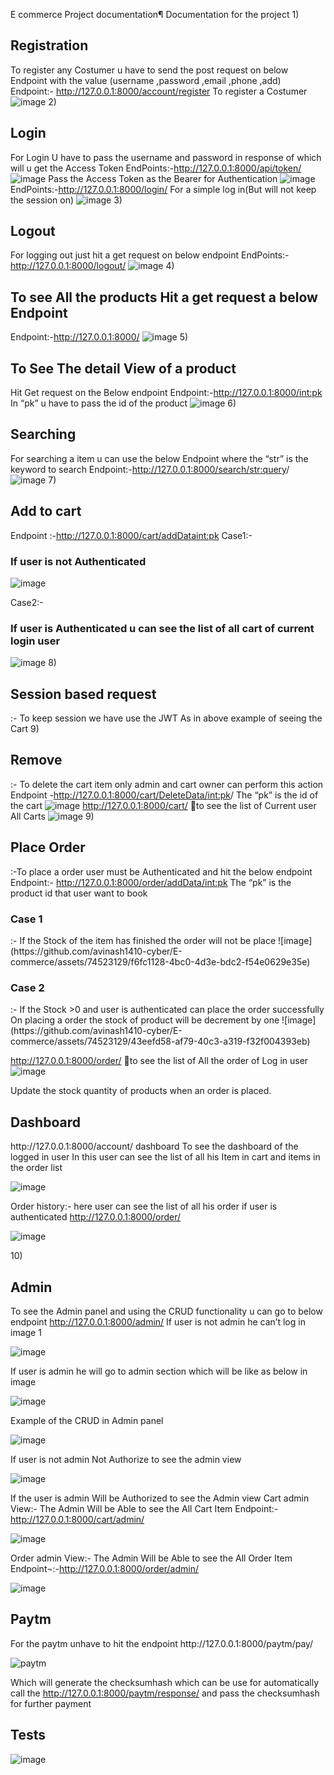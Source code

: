 E commerce Project documentation¶
Documentation for the project
1)<h2>Registration</h2>
To register any Costumer u have to send the post request on below Endpoint with the value  (username ,password ,email ,phone ,add)
Endpoint:- http://127.0.0.1:8000/account/register
To register a Costumer
![image](https://github.com/avinash1410-cyber/E-commerce/assets/74523129/08878506-b782-4c45-858c-e0395e6410bc)
2)<h2>Login</h2>
For Login U have to pass the username and password in response of which will u get the Access Token
EndPoints:-http://127.0.0.1:8000/api/token/
![image](https://github.com/avinash1410-cyber/E-commerce/assets/74523129/756d4f4f-76db-4228-9a46-14f8f1fe8ff5)
Pass the Access Token as the Bearer for Authentication
![image](https://github.com/avinash1410-cyber/E-commerce/assets/74523129/42c4b112-25e4-49f1-909a-c0097f1d95f5)
EndPoints:-http://127.0.0.1:8000/login/
For a simple log in(But will not keep the session on)
![image](https://github.com/avinash1410-cyber/E-commerce/assets/74523129/4f73661c-1239-437c-98f3-1c3f1bf66200)
3)<h2>Logout</h2>
For logging out just hit a get request on below endpoint 
EndPoints:-http://127.0.0.1:8000/logout/ 
![image](https://github.com/avinash1410-cyber/E-commerce/assets/74523129/2617d9f5-f2ba-414c-b1cf-52e2156247d1)
4)<h2>To see All the products Hit a get request a below Endpoint</h2>
Endpoint:-http://127.0.0.1:8000/
![image](https://github.com/avinash1410-cyber/E-commerce/assets/74523129/5cca7823-0fa4-482a-a4ff-fd789aa437c1)
5)<h2>To See The detail View of a product</h2>
Hit Get request on the Below endpoint
Endpoint:-http://127.0.0.1:8000/<int:pk>
In “pk” u have to pass the id of the product
![image](https://github.com/avinash1410-cyber/E-commerce/assets/74523129/f63148b9-d30a-4255-8954-328b2a234845)
6)<h2>Searching</h2>
For searching  a item u can use the below Endpoint where the “str” is the keyword to search
Endpoint:-http://127.0.0.1:8000/search/<str:query>/
![image](https://github.com/avinash1410-cyber/E-commerce/assets/74523129/c2a9a445-e861-4cf3-bd8c-21742ee08cec)
7)<h2>Add to cart</h2>
Endpoint :-http://127.0.0.1:8000/cart/addData<int:pk>
Case1:-<h3>If user is not Authenticated</h3>
![image](https://github.com/avinash1410-cyber/E-commerce/assets/74523129/c9b92b34-6e5e-460a-9e28-e99a02ec8d9f)

Case2:-<h3>If user is Authenticated u can see the list of all cart of current login user</h3>
![image](https://github.com/avinash1410-cyber/E-commerce/assets/74523129/0f3c7a91-6e37-4bcf-b4c8-7b47f44d3930)
8)<h2>Session based request</h2>:- To keep session we have use the JWT As in above example of seeing the Cart
9)<h2>Remove</h2>:- To delete the cart item only admin and cart owner can perform this action
Endpoint -http://127.0.0.1:8000/cart/DeleteData/<int:pk>/
The “pk” is the id of the cart
![image](https://github.com/avinash1410-cyber/E-commerce/assets/74523129/10a91b7c-db4a-4a08-85bf-573ac55a9d95)
http://127.0.0.1:8000/cart/ to see the list of Current user All Carts
![image](https://github.com/avinash1410-cyber/E-commerce/assets/74523129/40e662f2-e2e9-440f-bbda-56a0c58a66f9)
9)<h2>Place Order</h2>:-To place a order user must be Authenticated and hit the below endpoint 
Endpoint:- http://127.0.0.1:8000/order/addData/<int:pk>
The “pk” is the product id that user want to book
<h3>Case 1</h3>:- If the Stock of the item has finished the order will not be place
![image](https://github.com/avinash1410-cyber/E-commerce/assets/74523129/f6fc1128-4bc0-4d3e-bdc2-f54e0629e35e)
<h3>Case 2</h3>:- If the Stock >0 and user is authenticated can place the order successfully
On placing a order the stock of product will be decrement by one
![image](https://github.com/avinash1410-cyber/E-commerce/assets/74523129/43eefd58-af79-40c3-a319-f32f004393eb)

http://127.0.0.1:8000/order/ to see the list of All the order of Log in user
![image](https://github.com/avinash1410-cyber/E-commerce/assets/74523129/cfd5f862-8194-4b9a-90ad-34b80c050789)

Update the stock quantity of products when an order is placed.
<h2>Dashboard</h2>
http://127.0.0.1:8000/account/ dashboard
To see the dashboard of the logged in user In this user can see the list of all his Item in cart and items in the order list

![image](https://github.com/avinash1410-cyber/E-commerce/assets/74523129/8b06dfa7-a336-4064-9456-59d1f1f949fc)

Order history:- here user can see the list of all his order if user is authenticated
http://127.0.0.1:8000/order/

![image](https://github.com/avinash1410-cyber/E-commerce/assets/74523129/d2c18046-8312-447d-932c-ee6e17fdce18)

10)<h2>Admin</h2>
To see the Admin panel and using the CRUD functionality u can go to below endpoint
http://127.0.0.1:8000/admin/
If user is not admin he can’t log in image 1

![image](https://github.com/avinash1410-cyber/E-commerce/assets/74523129/e466624b-d57a-4ef0-80c2-209af2087008)

If user is admin he will go to admin section which will be like as below in image 

![image](https://github.com/avinash1410-cyber/E-commerce/assets/74523129/c1714276-8ddc-426c-b651-7723915b6588)

Example of the CRUD in Admin panel

![image](https://github.com/avinash1410-cyber/E-commerce/assets/74523129/69358f82-83d4-420b-92a4-be3542fb7d4a)

If user is not admin Not Authorize to see the admin view

![image](https://github.com/avinash1410-cyber/E-commerce/assets/74523129/ef04febf-649a-4981-ae05-92ecc2af08da)

If the user is admin
Will be Authorized to see the Admin view
Cart admin View:- The Admin Will be Able to see the All Cart Item
Endpoint:- http://127.0.0.1:8000/cart/admin/

![image](https://github.com/avinash1410-cyber/E-commerce/assets/74523129/8b4334b0-eb65-4912-ab28-8727e5b2cc52)

Order admin View:- The Admin Will be Able to see the All Order Item
Endpoint¬:-http://127.0.0.1:8000/order/admin/ 

![image](https://github.com/avinash1410-cyber/E-commerce/assets/74523129/c878160c-a55a-42b8-a62c-4b52bc740f86)

<h2>Paytm</h2>
For the paytm unhave to hit the endpoint
http://127.0.0.1:8000/paytm/pay/

![paytm](https://github.com/avinash1410-cyber/E-commerce/assets/74523129/ef2e4048-ca42-4212-9c95-1918ae6af333)

Which will generate the checksumhash
which can be use for automatically call the
http://127.0.0.1:8000/paytm/response/
and pass the checksumhash for further payment


<h2>Tests</h1>

![image](https://github.com/avinash1410-cyber/E-commerce/assets/74523129/da99e539-3d03-44de-b666-8a52a8c43acf)

